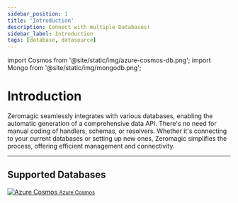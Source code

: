 ```yaml
---
sidebar_position: 1
title: 'Introduction'
description: Connect with multiple Databases! 
sidebar_label: Introduction  
tags: [database, datasource] 
---
```


import Cosmos from '@site/static/img/azure-cosmos-db.png';
import Mongo from '@site/static/img/mongodb.png';

# Introduction

Zeromagic seamlessly integrates with various databases, enabling the automatic generation of a comprehensive data API. There's no need for manual coding of handlers, schemas, or resolvers. Whether it's connecting to your current databases or setting up new ones, Zeromagic simplifies the process, offering efficient management and connectivity.

--- 
## Supported Databases


<div class="card-container">
  <a class="card" href="quickstart">
    <img src={Cosmos} alt="Azure Cosmos"  />
    <small>Azure Cosmos</small> 
  </a>

  <!-- <div class="card">
    <img src={Mongo} alt="MongoDB"  />
     <small>Mongo DB</small> 
  </div> -->
</div>